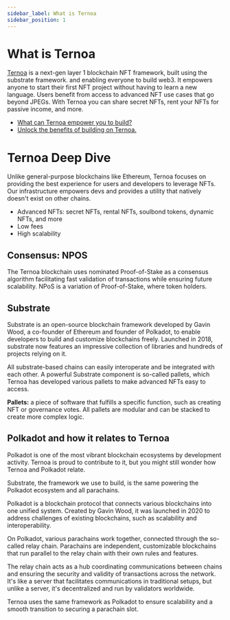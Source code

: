 ```yaml
---
sidebar_label: What is Ternoa
sidebar_position: 1
---
```



# What is Ternoa

[Ternoa](https://www.ternoa.network/) is a next-gen layer 1 blockchain NFT framework, built using the substrate framework. and enabling everyone to build web3. It empowers anyone to start their first NFT project without having to learn a new language. Users benefit from access to advanced NFT use cases that go beyond JPEGs. With Ternoa you can share secret NFTs, rent your NFTs for passive income, and more. 

- [What can Ternoa empower you to build?](https://docs.ternoa.network/discover-ternoa/explore-ternoa-features/)
- [Unlock the benefits of building on Ternoa.](https://docs.ternoa.network/discover-ternoa/why-build-on-ternoa) 


# Ternoa Deep Dive

Unlike general-purpose blockchains like Ethereum, Ternoa focuses on providing the best experience for users and developers to leverage NFTs. Our infrastructure empowers devs and provides a utility that natively doesn't exist on other chains. 

- Advanced NFTs: secret NFTs, rental NFTs, soulbond tokens, dynamic NFTs, and more 
- Low fees
- High scalability 

## Consensus: NPOS

The Ternoa blockchain uses nominated Proof-of-Stake as a consensus algorithm facilitating fast validation of transactions while ensuring future scalability. NPoS is a variation of Proof-of-Stake, where token holders. 

## Substrate 
Substrate is an open-source blockchain framework developed by Gavin Wood, a co-founder of Ethereum and founder of Polkadot, to enable developers to build and customize blockchains freely. Launched in 2018, substrate now features an impressive collection of libraries and hundreds of projects relying on it. 

All substrate-based chains can easily interoperate and be integrated with each other. A powerful Substrate component is so-called pallets, which Ternoa has developed various pallets to make advanced NFTs easy to access. 

**Pallets:** a piece of software that fulfills a specific function, such as creating NFT or governance votes. All pallets are modular and can be stacked to create more complex logic. 

## Polkadot and how it relates to Ternoa 
Polkadot is one of the most vibrant blockchain ecosystems by development activity. Ternoa is proud to contribute to it, but you might still wonder how Ternoa and Polkadot relate. 

Substrate, the framework we use to build, is the same powering the Polkadot ecosystem and all parachains. 

Polkadot is a blockchain protocol that connects various blockchains into one unified system. Created by Gavin Wood, it was launched in 2020 to address challenges of existing blockchains, such as scalability and interoperability. 

On Polkadot, various parachains work together, connected through the so-called relay chain. Parachains are independent, customizable blockchains that run parallel to the relay chain with their own rules and features. 

The relay chain acts as a hub coordinating communications between chains and ensuring the security and validity of transactions across the network. It's like a server that facilitates communications in traditional setups, but unlike a server, it's decentralized and run by validators worldwide. 

Ternoa uses the same framework as Polkadot to ensure scalability and a smooth transition to securing a parachain slot. 
